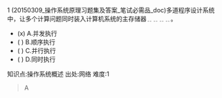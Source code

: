 1
(20150309_操作系统原理习题集及答案_笔试必需品_doc)多道程序设计系统中，让多个计算问题同时装入计算机系统的主存储器﹎﹎﹎﹎。
- (x) A.并发执行
- ( ) B.顺序执行
- ( ) C.并行执行
- ( ) D.同时执行

知识点:操作系统概述
出处:网络
难度:1
> A
